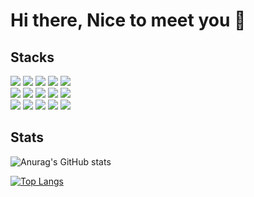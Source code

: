 # Hi there, Nice to meet you 👋

## Stacks

<img src="https://img.shields.io/badge/React-black?style=flat-square&logo=React&logoColor=61DAFB"/></a>
<img src="https://img.shields.io/badge/ReactNative-black?style=flat-square&logo=React&logoColor=61DAFB"/>
<img src="https://img.shields.io/badge/Redux-black?style=flat-square&logo=Redux&logoColor=764ABC"/>
<img src="https://img.shields.io/badge/ReduxSaga-black?style=flat-square&logo=reduxsaga&logoColor=999999"/>
<img src="https://img.shields.io/badge/ReactQuery-black?style=flat-square&logo=reactquery&logoColor=FF4154"/>
<br/>
<img src="https://img.shields.io/badge/ReactRouter-black?style=flat-square&logo=reactrouter&logoColor=CA4245"/>
<img src="https://img.shields.io/badge/Typescript-black?style=flat-square&logo=typescript&logoColor=3178C6"/>
<img src="https://img.shields.io/badge/D3-black?style=flat-square&logo=d3dotjs&logoColor=F9A03C"/>
<img src="https://img.shields.io/badge/Storybook-black?style=flat-square&logo=storybook&logoColor=FF4785"/>
<img src="https://img.shields.io/badge/Fastlane-black?style=flat-square&logo=fastlane&logoColor=00F200"/>
<br/>
<img src="https://img.shields.io/badge/Mobx-black?style=flat-square&logo=mobx&logoColor=FF9955"/>
<img src="https://img.shields.io/badge/Electron-black?style=flat-square&logo=electron&logoColor=47848F"/>
<img src="https://img.shields.io/badge/swift-black?style=flat-square&logo=swift&logoColor=F05138"/>
<img src="https://img.shields.io/badge/Amazonroute53-black?style=flat-square&logo=amazonroute53&logoColor=8C4FFF"/>
<img src="https://img.shields.io/badge/Amazons3-black?style=flat-square&logo=amazons3&logoColor=569A31"/>

## Stats

![Anurag's GitHub stats](https://github-readme-stats.vercel.app/api?username=wglee0511&show_icons=true&theme=radical)

[![Top Langs](https://github-readme-stats.vercel.app/api/top-langs/?username=wglee0511&layout=compact&hide=html,css,css])](https://github.com/anuraghazra/github-readme-stats)
